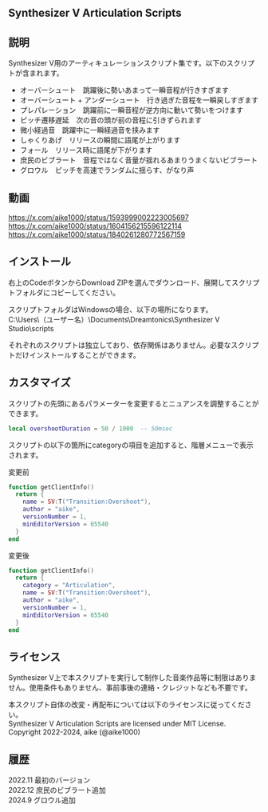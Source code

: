Synthesizer V Articulation Scripts
---

## 説明
Synthesizer V用のアーティキュレーションスクリプト集です。以下のスクリプトが含まれます。
 
* オーバーシュート　跳躍後に勢いあまって一瞬音程が行きすぎます
* オーバーシュート + アンダーシュート　行き過ぎた音程を一瞬戻しすぎます
* プレパレーション　跳躍前に一瞬音程が逆方向に動いて勢いをつけます　
* ピッチ遷移遅延　次の音の頭が前の音程に引きずられます
* 微小経過音　跳躍中に一瞬経過音を挟みます
* しゃくりあげ　リリースの瞬間に語尾が上がります
* フォール　リリース時に語尾が下がります
* 庶民のビブラート　音程ではなく音量が揺れるあまりうまくないビブラート
* グロウル　ピッチを高速でランダムに揺らす、がなり声

## 動画
https://x.com/aike1000/status/1593999002223005697  
https://x.com/aike1000/status/1604156215596122114  
https://x.com/aike1000/status/1840261280772567159

## インストール
右上のCodeボタンからDownload ZIPを選んでダウンロード、展開してスクリプトフォルダにコピーしてください。  
  
スクリプトフォルダはWindowsの場合、以下の場所になります。  
C:\Users\（ユーザー名）\Documents\Dreamtonics\Synthesizer V Studio\scripts
  
それぞれのスクリプトは独立しており、依存関係はありません。必要なスクリプトだけインストールすることができます。

## カスタマイズ
スクリプトの先頭にあるパラメーターを変更するとニュアンスを調整することができます。

```lua
local overshootDuration = 50 / 1000  -- 50msec
```

スクリプトの以下の箇所にcategoryの項目を追加すると、階層メニューで表示されます。

変更前
```lua
function getClientInfo()
  return {
    name = SV:T("Transition:Overshoot"),
    author = "aike",
    versionNumber = 1,
    minEditorVersion = 65540
  }
end
```

変更後
```lua
function getClientInfo()
  return {
    category = "Articulation",
    name = SV:T("Transition:Overshoot"),
    author = "aike",
    versionNumber = 1,
    minEditorVersion = 65540
  }
end
```

## ライセンス
Synthesizer V上で本スクリプトを実行して制作した音楽作品等に制限はありません。使用条件もありません、事前事後の連絡・クレジットなども不要です。
  
本スクリプト自体の改変・再配布については以下のライセンスに従ってください。  
Synthesizer V Articulation Scripts are licensed under MIT License.  
Copyright 2022-2024, aike (@aike1000)  

## 履歴
2022.11 最初のバージョン  
2022.12 庶民のビブラート追加  
2024.9 グロウル追加  
